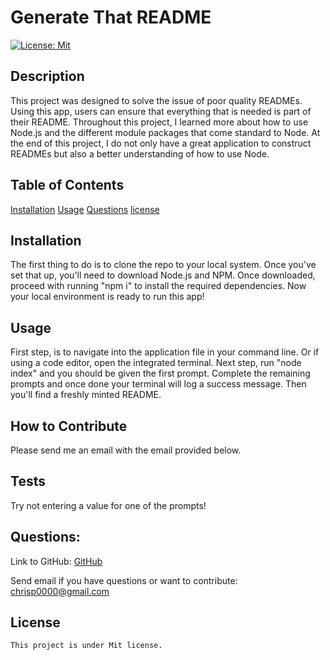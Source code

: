 # Generate That README
[![License: Mit](https://img.shields.io/badge/License-Mit-yellow.svg)](https://opensource.org/licenses/Mit)

## Description
    
This project was designed to solve the issue of poor quality READMEs. Using this app, users can ensure that everything that is needed is part of their README. Throughout this project, I learned more about how to use Node.js and the different module packages that come standard to Node. At the end of this project, I do not only have a great application to construct READMEs but also a better understanding of how to use Node. 
    
## Table of Contents
    
[Installation](#installation)
[Usage](#usage)
[Questions](#questions)
[license](#license)
    
## Installation
    
The first thing to do is to clone the repo to your local system. Once you've set that up, you'll need to download Node.js and NPM. Once downloaded, proceed with running "npm i" to install the required dependencies. Now your local environment is ready to run this app!
    
## Usage

First step, is to navigate into the application file in your command line. Or if using a code editor, open the integrated terminal. Next step, run "node index" and you should be given the first prompt. Complete the remaining prompts and once done your terminal will log a success message. Then you'll find a freshly minted README.
    
## How to Contribute

Please send me an email with the email provided below.

## Tests
    
Try not entering a value for one of the prompts!

## Questions:

Link to GitHub:
[GitHub](https://github.com/the-real-chrisp)
    
Send email if you have questions or want to contribute:
chrisp0000@gmail.com

## License
    This project is under Mit license.
  

